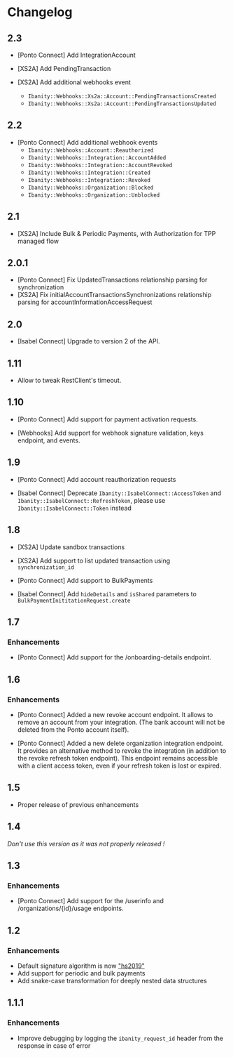 # Changelog

## 2.3

* [Ponto Connect] Add IntegrationAccount
* [XS2A] Add PendingTransaction
* [XS2A] Add additional webhooks event

  * `Ibanity::Webhooks::Xs2a::Account::PendingTransactionsCreated`
  * `Ibanity::Webhooks::Xs2a::Account::PendingTransactionsUpdated`

## 2.2

* [Ponto Connect] Add additional webhook events
  * `Ibanity::Webhooks::Account::Reauthorized`
  * `Ibanity::Webhooks::Integration::AccountAdded`
  * `Ibanity::Webhooks::Integration::AccountRevoked`
  * `Ibanity::Webhooks::Integration::Created`
  * `Ibanity::Webhooks::Integration::Revoked`
  * `Ibanity::Webhooks::Organization::Blocked`
  * `Ibanity::Webhooks::Organization::Unblocked`

## 2.1

* [XS2A] Include Bulk & Periodic Payments, with Authorization for TPP managed flow

## 2.0.1

* [Ponto Connect] Fix UpdatedTransactions relationship parsing for synchronization
* [XS2A] Fix initialAccountTransactionsSynchronizations relationship parsing for accountInformationAccessRequest

## 2.0

* [Isabel Connect] Upgrade to version 2 of the API.

## 1.11

* Allow to tweak RestClient's timeout.

## 1.10

* [Ponto Connect] Add support for payment activation requests.

* [Webhooks] Add support for webhook signature validation, keys endpoint, and events.

## 1.9

* [Ponto Connect] Add account reauthorization requests

* [Isabel Connect] Deprecate `Ibanity::IsabelConnect::AccessToken` and `Ibanity::IsabelConnect::RefreshToken`, please use `Ibanity::IsabelConnect::Token` instead

## 1.8

* [XS2A] Update sandbox transactions

* [XS2A] Add support to list updated transaction using `synchronization_id`

* [Ponto Connect] Add support to BulkPayments

* [Isabel Connect] Add `hideDetails` and `isShared` parameters to `BulkPaymentInititationRequest.create`

## 1.7
### Enhancements

* [Ponto Connect] Add support for the /onboarding-details endpoint.

## 1.6
### Enhancements

* [Ponto Connect] Added a new revoke account endpoint. It allows to remove an account from your integration. (The bank account will not be deleted from the Ponto account itself).

* [Ponto Connect] Added a new delete organization integration endpoint. It provides an alternative method to revoke the integration (in addition to the revoke refresh token endpoint). This endpoint remains accessible with a client access token, even if your refresh token is lost or expired.

## 1.5

* Proper release of previous enhancements

## 1.4

*Don't use this version as it was not properly released !*

## 1.3

### Enhancements

* [Ponto Connect] Add support for the /userinfo and /organizations/{id}/usage endpoints.

## 1.2

### Enhancements

* Default signature algorithm is now ["hs2019"](https://tools.ietf.org/html/draft-cavage-http-signatures-12#appendix-E.2)
* Add support for periodic and bulk payments
* Add snake-case transformation for deeply nested data structures

## 1.1.1

### Enhancements

* Improve debugging by logging the `ibanity_request_id` header from the response in case of error
